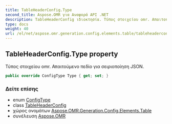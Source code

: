 ```yaml
---
title: TableHeaderConfig.Type
second_title: Aspose.OMR για Αναφορά API .NET
description: TableHeaderConfig ιδιοκτησία. Τύπος στοιχείου omr. Απαιτούμενο πεδίο για σειριοποίηση JSON.
type: docs
weight: 40
url: /el/net/aspose.omr.generation.config.elements.table/tableheaderconfig/type/
---
```

## TableHeaderConfig.Type property

Τύπος στοιχείου omr. Απαιτούμενο πεδίο για σειριοποίηση JSON.

```csharp
public override ConfigType Type { get; set; }
```

### Δείτε επίσης

* enum [ConfigType](../../../aspose.omr.generation.config.enums/configtype/)
* class [TableHeaderConfig](../)
* χώρος ονομάτων [Aspose.OMR.Generation.Config.Elements.Table](../../tableheaderconfig/)
* συνέλευση [Aspose.OMR](../../../)


